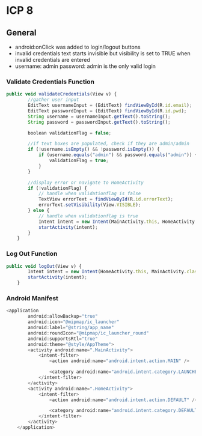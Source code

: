 
# ICP 8

## General
- android:onClick was added to login/logout buttons
- invalid credentials text starts invisible but visibility is set to TRUE when invalid credentials are entered
- username: admin password: admin is the only valid login

### Validate Credentials Function

```javascript
public void validateCredentials(View v) {
        //gather user input
        EditText usernameInput = (EditText) findViewById(R.id.email);
        EditText passwordInput = (EditText) findViewById(R.id.pwd);
        String username = usernameInput.getText().toString();
        String password = passwordInput.getText().toString();

        boolean validationFlag = false;

        //if text boxes are populated, check if they are admin/admin
        if (!username.isEmpty() && !password.isEmpty()) {
            if (username.equals("admin") && password.equals("admin")) {
                validationFlag = true;
            }
        }

        //display error or navigate to HomeActivity
        if (!validationFlag) {
            // handle when validationflag is false
            TextView errorText = findViewById(R.id.errorText);
            errorText.setVisibility(View.VISIBLE);
        } else {
            // handle when validationflag is true
            Intent intent = new Intent(MainActivity.this, HomeActivity.class);
            startActivity(intent);
        }
    }
```

### Log Out Function

```javascript
public void logOut(View v) {
        Intent intent = new Intent(HomeActivity.this, MainActivity.class);
        startActivity(intent);
    }
```

### Android Manifest 

```javascript
<application
        android:allowBackup="true"
        android:icon="@mipmap/ic_launcher"
        android:label="@string/app_name"
        android:roundIcon="@mipmap/ic_launcher_round"
        android:supportsRtl="true"
        android:theme="@style/AppTheme">
        <activity android:name=".MainActivity">
            <intent-filter>
                <action android:name="android.intent.action.MAIN" />

                <category android:name="android.intent.category.LAUNCHER" />
            </intent-filter>
        </activity>
        <activity android:name=".HomeActivity">
            <intent-filter>
                <action android:name="android.intent.action.DEFAULT" />

                <category android:name="android.intent.category.DEFAULT" />
            </intent-filter>
        </activity>
    </application>
```
